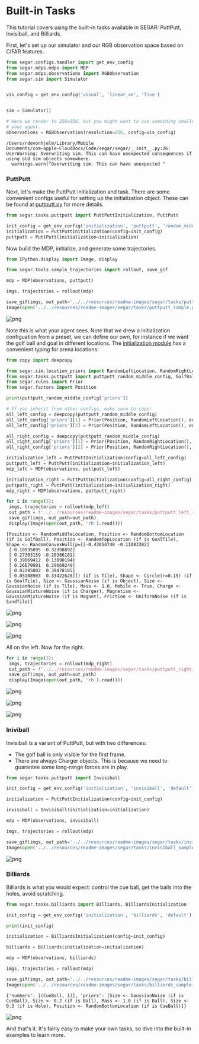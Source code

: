 # Built-in Tasks

This tutorial covers using the built-in tasks available in SEGAR: PuttPutt,
Invisiball, and Billiards.

First, let's set up our simulator and our RGB observation space based on CIFAR
features.


```python
from segar.configs.handler import get_env_config
from segar.mdps.mdps import MDP
from segar.mdps.observations import RGBObservation
from segar.sim import Simulator


vis_config = get_env_config('visual', 'linear_ae', 'five')


sim = Simulator()

# Here we render to 256x256, but you might want to use something smaller for
# your agent.
observations = RGBObservation(resolution=256, config=vis_config)
```

    /Users/rdevonhjelm/Library/Mobile Documents/com~apple~CloudDocs/Code/segar/segar/__init__.py:26: UserWarning: Overwriting sim. This can have unexpected consequences if using old sim objects somewhere.
      warnings.warn("Overwriting sim. This can have unexpected "


### PuttPutt

Next, let's make the PuttPutt initialization and task. There are some
convenient configs useful for setting up the initialization object. These
can be found at [puttputt.py](https://github.com/microsoft/segar/blob/main/segar/tasks/puttputt.py)
for more details.


```python
from segar.tasks.puttputt import PuttPuttInitialization, PuttPutt

init_config = get_env_config('initialization', 'puttputt', 'random_middle')
initialization = PuttPuttInitialization(config=init_config)
puttputt = PuttPutt(initialization=initialization)
```

Now build the MDP, initialize, and generate some trajectories.

```python
from IPython.display import Image, display

from segar.tools.sample_trajectories import rollout, save_gif

mdp = MDP(observations, puttputt)

imgs, trajectories = rollout(mdp)

save_gif(imgs, out_path='../../resources/readme-images/segar/tasks/puttputt_sample.gif')
Image(open('../../resources/readme-images/segar/tasks/puttputt_sample.gif', 'rb').read())
```




    
![png](../../resources/readme-images/segar/tasks/README_5_0.png)
    



Note this is what your agent sees. Note that we drew a initialization
configuation from a preset, we can define our own, for instance if we want
the golf ball and goal in different locations. The
[initialization module](https://github.com/microsoft/segar/blob/main/segar/mdps/initializations.py)
has a convenient typing for arena locations:

```python
from copy import deepcopy

from segar.sim.location_priors import RandomLeftLocation, RandomRightLocation
from segar.tasks.puttputt import puttputt_random_middle_config, GolfBall, GoalTile
from segar.rules import Prior
from segar.factors import Position

print(puttputt_random_middle_config['priors'])

# If you inherit from other configs, make sure to copy!
all_left_config = deepcopy(puttputt_random_middle_config)
all_left_config['priors'][1] = Prior(Position, RandomLeftLocation(), entity_type=GolfBall)
all_left_config['priors'][2] = Prior(Position, RandomLeftLocation(), entity_type=GoalTile)

all_right_config = deepcopy(puttputt_random_middle_config)
all_right_config['priors'][1] = Prior(Position, RandomRightLocation(), entity_type=GolfBall)
all_right_config['priors'][2] = Prior(Position, RandomRightLocation(), entity_type=GoalTile)

initialization_left = PuttPuttInitialization(config=all_left_config)
puttputt_left = PuttPutt(initialization=initialization_left)
mdp_left = MDP(observations, puttputt_left)

initialization_right = PuttPuttInitialization(config=all_right_config)
puttputt_right = PuttPutt(initialization=initialization_right)
mdp_right = MDP(observations, puttputt_right)

for i in range(3):
 imgs, trajectories = rollout(mdp_left)
 out_path = f'../../resources/readme-images/segar/tasks/puttputt_left_{i}.gif'
 save_gif(imgs, out_path=out_path)
 display(Image(open(out_path, 'rb').read()))
```

    [Position <- RandomMiddleLocation, Position <- RandomBottomLocation (if is GolfBall), Position <- RandomTopLocation (if is GoalTile), Shape <- RandomConvexHull(p=[[-0.43854748 -0.11083382]
     [-0.10935095 -0.32398892]
     [ 0.27303159 -0.20386181]
     [ 0.39069412  0.13890194]
     [ 0.26679991  0.29669249]
     [ 0.02285002  0.39478185]
     [-0.05108903  0.33422628]]) (if is Tile), Shape <- Circle(r=0.15) (if is GoalTile), Size <- GaussianNoise (if is Object), Size <- GaussianNoise (if is Tile), Mass <- 1.0, Mobile <- True, Charge <- GaussianMixtureNoise (if is Charger), Magnetism <- GaussianMixtureNoise (if is Magnet), Friction <- UniformNoise (if is SandTile)]



    
![png](../../resources/readme-images/segar/tasks/README_7_1.png)
    



    
![png](../../resources/readme-images/segar/tasks/README_7_2.png)
    



    
![png](../../resources/readme-images/segar/tasks/README_7_3.png)
    


All on the left. Now for the right.

```python
for i in range(3):
 imgs, trajectories = rollout(mdp_right)
 out_path = f'../../resources/readme-images/segar/tasks/puttputt_right_{i}.gif'
 save_gif(imgs, out_path=out_path)
 display(Image(open(out_path, 'rb').read()))
```


    
![png](../../resources/readme-images/segar/tasks/README_9_0.png)
    



    
![png](../../resources/readme-images/segar/tasks/README_9_1.png)
    



    
![png](../../resources/readme-images/segar/tasks/README_9_2.png)
    


### Iniviball

Invisiball is a variant of PuttPutt, but with two differences:
* The golf ball is only visible for the first frame.
* There are always Charger objects. This is because we need to guarantee
some long-range forces are in play.

```python
from segar.tasks.puttputt import Invisiball

init_config = get_env_config('initialization', 'invisiball', 'default')

initialization = PuttPuttInitialization(config=init_config)

invisiball = Invisiball(initialization=initialization)

mdp = MDP(observations, invisiball)

imgs, trajectories = rollout(mdp)

save_gif(imgs, out_path='../../resources/readme-images/segar/tasks/invisiball_sample.gif')
Image(open('../../resources/readme-images/segar/tasks/invisiball_sample.gif', 'rb').read())
```




    
![png](../../resources/readme-images/segar/tasks/README_11_0.png)
    



### Billiards

Billiards is what you would expect: control the cue ball, get the balls into
 the holes, avoid scratching.

```python
from segar.tasks.billiards import Billiards, BilliardsInitialization

init_config = get_env_config('initialization', 'billiards', 'default')

print(init_config)

initialization = BilliardsInitialization(config=init_config)

billiards = Billiards(initialization=initialization)

mdp = MDP(observations, billiards)

imgs, trajectories = rollout(mdp)

save_gif(imgs, out_path='../../resources/readme-images/segar/tasks/billiards_sample.gif')
Image(open('../../resources/readme-images/segar/tasks/billiards_sample.gif', 'rb').read())
```

    {'numbers': [(CueBall, 1)], 'priors': [Size <- GaussianNoise (if is CueBall), Size <- 0.2 (if is Ball), Mass <- 1.0 (if is Ball), Size <- 0.3 (if is Hole), Position <- RandomBottomLocation (if is CueBall)]}





    
![png](../../resources/readme-images/segar/tasks/README_13_1.png)
    



And that's it. It's fairly easy to make your own tasks, so dive into the
built-in examples to learn more.
